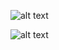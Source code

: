 ![alt text](https://github.com/MohamedAbdelhalem/dbatools/blob/main/Monitor/Perfmon/media/slow_script.png)





![alt text](https://github.com/MohamedAbdelhalem/dbatools/blob/main/Monitor/Perfmon/media/fast_script.png)
